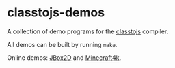 # classtojs-demos

A collection of demo programs for the [classtojs](https://github.com/zigazeljko/classtojs) compiler.

All demos can be built by running `make`.

Online demos: [JBox2D](https://zigazeljko.github.io/classtojs-demos/jbox2d/) and [Minecraft4k](https://zigazeljko.github.io/classtojs-demos/minecraft4k/).

